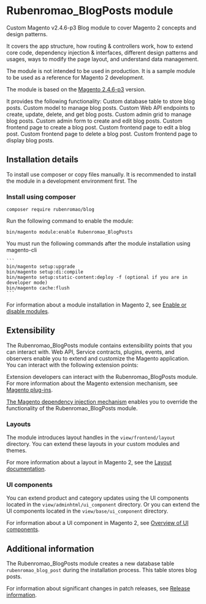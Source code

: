 # Rubenromao_BlogPosts module

Custom Magento v2.4.6-p3 Blog module to cover Magento 2 concepts and design patterns.

It covers the app structure, how routing & controllers work, how to extend core code,
dependency injection & interfaces, different design patterns and usages, ways to modify the page layout, and understand data management.

The module is not intended to be used in production.
It is a sample module to be used as a reference for Magento 2 development.

The module is based on the [Magento 2.4.6-p3](https://devdocs.magento.com/guides/v2.4/release-notes/bk-release-notes.html) version.

It provides the following functionality:
Custom database table to store blog posts.
Custom model to manage blog posts.
Custom Web API endpoints to create, update, delete, and get blog posts.
Custom admin grid to manage blog posts.
Custom admin form to create and edit blog posts.
Custom frontend page to create a blog post.
Custom frontend page to edit a blog post.
Custom frontend page to delete a blog post.
Custom frontend page to display blog posts.

## Installation details

To install use composer or copy files manually.
It is recommended to install the module in a development environment first.
The

### Install using composer

``` 
composer require rubenromao/blog
```

Run the following command to enable the module:

```
bin/magento module:enable Rubenromao_BlogPosts
```

You must run the following commands after the module installation using magento-cli
    
    ```
    bin/magento setup:upgrade
    bin/magento setup:di:compile
    bin/magento setup:static-content:deploy -f (optional if you are in developer mode)
    bin/magento cache:flush
    ```

For information about a module installation in Magento 2, see [Enable or disable modules](https://devdocs.magento.com/guides/v2.4/install-gde/install/cli/install-cli-subcommands-enable.html).

## Extensibility

The Rubenromao_BlogPosts module contains extensibility points that you can interact with.
Web API, Service contracts, plugins, events, and observers enable you to extend and customize the Magento application.
You can interact with the following extension points:

Extension developers can interact with the Rubenromao_BlogPosts module. For more information about the Magento extension mechanism, see [Magento plug-ins](https://devdocs.magento.com/guides/v2.4/extension-dev-guide/plugins.html).

[The Magento dependency injection mechanism](https://devdocs.magento.com/guides/v2.4/extension-dev-guide/depend-inj.html) enables you to override the functionality of the Rubenromao_BlogPosts module.

### Layouts

The module introduces layout handles in the `view/frontend/layout` directory.
You can extend these layouts in your custom modules and themes.

For more information about a layout in Magento 2, see the [Layout documentation](https://devdocs.magento.com/guides/v2.4/frontend-dev-guide/layouts/layout-overview.html).

### UI components

You can extend product and category updates using the UI components located in the `view/adminhtml/ui_component` directory.
Or you can extend the UI components located in the `view/base/ui_component` directory.

For information about a UI component in Magento 2, see [Overview of UI components](https://devdocs.magento.com/guides/v2.4/ui_comp_guide/bk-ui_comps.html).

## Additional information

The Rubenromao_BlogPosts module creates a new database table `rubenromao_blog_post` during the installation process.
This table stores blog posts.

For information about significant changes in patch releases, see [Release information](https://devdocs.magento.com/guides/v2.4/release-notes/bk-release-notes.html).
